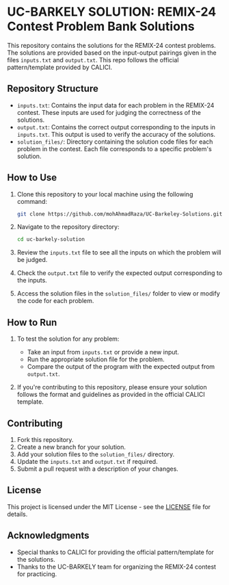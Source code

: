 # UC-BARKELY SOLUTION: REMIX-24 Contest Problem Bank Solutions

This repository contains the solutions for the REMIX-24 contest problems. The solutions are provided based on the input-output pairings given in the files `inputs.txt` and `output.txt`. This repo follows the official pattern/template provided by CALICI.

## Repository Structure

- `inputs.txt`: Contains the input data for each problem in the REMIX-24 contest. These inputs are used for judging the correctness of the solutions.
- `output.txt`: Contains the correct output corresponding to the inputs in `inputs.txt`. This output is used to verify the accuracy of the solutions.
- `solution_files/`: Directory containing the solution code files for each problem in the contest. Each file corresponds to a specific problem's solution.
  
## How to Use

1. Clone this repository to your local machine using the following command:
   ```bash
   git clone https://github.com/mohAhmadRaza/UC-Barkeley-Solutions.git
   ```

2. Navigate to the repository directory:
   ```bash
   cd uc-barkely-solution
   ```

3. Review the `inputs.txt` file to see all the inputs on which the problem will be judged.
4. Check the `output.txt` file to verify the expected output corresponding to the inputs.
5. Access the solution files in the `solution_files/` folder to view or modify the code for each problem.

## How to Run

1. To test the solution for any problem:
   - Take an input from `inputs.txt` or provide a new input.
   - Run the appropriate solution file for the problem.
   - Compare the output of the program with the expected output from `output.txt`.

2. If you're contributing to this repository, please ensure your solution follows the format and guidelines as provided in the official CALICI template.

## Contributing

1. Fork this repository.
2. Create a new branch for your solution.
3. Add your solution files to the `solution_files/` directory.
4. Update the `inputs.txt` and `output.txt` if required.
5. Submit a pull request with a description of your changes.

## License

This project is licensed under the MIT License - see the [LICENSE](LICENSE) file for details.

## Acknowledgments

- Special thanks to CALICI for providing the official pattern/template for the solutions.
- Thanks to the UC-BARKELY team for organizing the REMIX-24 contest for practicing.
```
